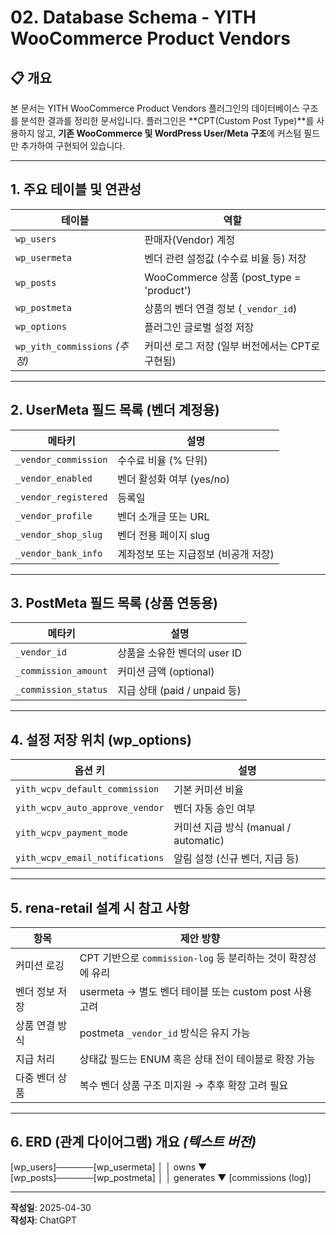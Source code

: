 # 02. Database Schema - YITH WooCommerce Product Vendors

## 📋 개요

본 문서는 YITH WooCommerce Product Vendors 플러그인의 데이터베이스 구조를 분석한 결과를 정리한 문서입니다. 플러그인은 **CPT(Custom Post Type)**를 사용하지 않고, **기존 WooCommerce 및 WordPress User/Meta 구조**에 커스텀 필드만 추가하여 구현되어 있습니다.

---

## 1. 주요 테이블 및 연관성

| 테이블 | 역할 |
|--------|------|
| `wp_users` | 판매자(Vendor) 계정 |
| `wp_usermeta` | 벤더 관련 설정값 (수수료 비율 등) 저장 |
| `wp_posts` | WooCommerce 상품 (post_type = 'product') |
| `wp_postmeta` | 상품의 벤더 연결 정보 (`_vendor_id`) |
| `wp_options` | 플러그인 글로벌 설정 저장 |
| `wp_yith_commissions` *(추정)* | 커미션 로그 저장 (일부 버전에서는 CPT로 구현됨) |

---

## 2. UserMeta 필드 목록 (벤더 계정용)

| 메타키 | 설명 |
|--------|------|
| `_vendor_commission` | 수수료 비율 (% 단위) |
| `_vendor_enabled` | 벤더 활성화 여부 (yes/no) |
| `_vendor_registered` | 등록일 |
| `_vendor_profile` | 벤더 소개글 또는 URL |
| `_vendor_shop_slug` | 벤더 전용 페이지 slug |
| `_vendor_bank_info` | 계좌정보 또는 지급정보 (비공개 저장) |

---

## 3. PostMeta 필드 목록 (상품 연동용)

| 메타키 | 설명 |
|--------|------|
| `_vendor_id` | 상품을 소유한 벤더의 user ID |
| `_commission_amount` | 커미션 금액 (optional) |
| `_commission_status` | 지급 상태 (paid / unpaid 등) |

---

## 4. 설정 저장 위치 (wp_options)

| 옵션 키 | 설명 |
|---------|------|
| `yith_wcpv_default_commission` | 기본 커미션 비율 |
| `yith_wcpv_auto_approve_vendor` | 벤더 자동 승인 여부 |
| `yith_wcpv_payment_mode` | 커미션 지급 방식 (manual / automatic) |
| `yith_wcpv_email_notifications` | 알림 설정 (신규 벤더, 지급 등) |

---

## 5. rena-retail 설계 시 참고 사항

| 항목 | 제안 방향 |
|------|-----------|
| 커미션 로깅 | CPT 기반으로 `commission-log` 등 분리하는 것이 확장성에 유리 |
| 벤더 정보 저장 | usermeta → 별도 벤더 테이블 또는 custom post 사용 고려 |
| 상품 연결 방식 | postmeta `_vendor_id` 방식은 유지 가능 |
| 지급 처리 | 상태값 필드는 ENUM 혹은 상태 전이 테이블로 확장 가능 |
| 다중 벤더 상품 | 복수 벤더 상품 구조 미지원 → 추후 확장 고려 필요 |

---

## 6. ERD (관계 다이어그램) 개요 *(텍스트 버전)*

[wp_users]───<vendor info>───[wp_usermeta] │ │ owns ▼ [wp_posts]───<product meta>───[wp_postmeta] │ │ generates ▼ [commissions (log)]


---

**작성일**: 2025-04-30  
**작성자**: ChatGPT
